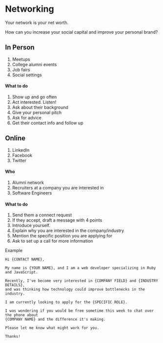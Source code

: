 # Networking
Your network is your net worth.

How can you increase your social capital and improve your personal brand?

## In Person
1. Meetups
2. College alumni events
3. Job fairs
4. Social settings

#### What to do
1. Show up and go often
2. Act interested. Listen!
3. Ask about their background
4. Give your personal pitch
5. Ask for advice
6. Get their contact info and follow up

## Online
1. LinkedIn
2. Facebook
3. Twitter

#### Who
1. Alumni network
2. Recruiters at a company you are interested in
3. Software Engineers

#### What to do
1. Send them a connect request
2. If they accept, draft a message with 4 points
  1. Introduce yourself.
  2. Explain why you are interested in the company/industry
  3. Mention the specific position you are applying for
  4. Ask to set up a call for more information

Example
```
Hi {CONTACT NAME},  

My name is {YOUR NAME}, and I am a web developer specializing in Ruby and JavaScript.   

Recently, I've become very interested in {COMPANY FIELD} and {INDUSTRY DETAILS}, 
and was thinking how technology could improve bottlenecks in the industry.

I am currently looking to apply for the {SPECIFIC ROLE}.

I was wondering if you would be free sometime this week to chat over the phone about 
{COMPANY NAME} and the difference it's making.  

Please let me know what might work for you.  

Thanks!
```
